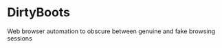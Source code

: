 DirtyBoots
==========

Web browser automation to obscure between genuine and fake browsing sessions

